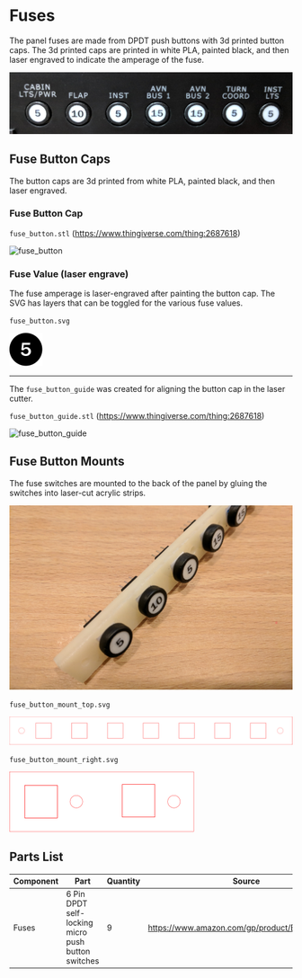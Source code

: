 # Fuses

The panel fuses are made from DPDT push buttons with 3d printed button caps. The 3d printed caps are printed in white PLA, painted black, and then laser engraved to indicate the amperage of the fuse.

![fuses](images/fuses.jpg)

## Fuse Button Caps

The button caps are 3d printed from white PLA, painted black, and then laser engraved.

### Fuse Button Cap

`fuse_button.stl` (https://www.thingiverse.com/thing:2687618)

![fuse_button](https://cdn.thingiverse.com/renders/3c/79/9f/93/58/8043766332737adb9f48f97e9710d479_preview_featured.jpg)

### Fuse Value (laser engrave)

The fuse amperage is laser-engraved after painting the button cap. The SVG has layers that can be toggled for the various fuse values.

`fuse_button.svg`

![fuse_button](fuse_button.svg)

------

The `fuse_button_guide` was created for aligning the button cap in the laser cutter.

`fuse_button_guide.stl` (https://www.thingiverse.com/thing:2687618)

![fuse_button_guide](https://cdn.thingiverse.com/renders/16/ec/19/91/be/9735bf68ed6df133222ff3eddd02ccf2_preview_featured.jpg)



## Fuse Button Mounts

The fuse switches are mounted to the back of the panel by gluing the switches into laser-cut acrylic strips.

![fuse_mount](images/fuse_mount.jpg)

`fuse_button_mount_top.svg`

![fuse_button_mount_top](fuse_button_mount_top.svg)

`fuse_button_mount_right.svg`

![fuse_button_mount_right](fuse_button_mount_right.svg)

## Parts List

| Component | Part                                     | Quantity | Source                                   |
| --------- | ---------------------------------------- | -------- | ---------------------------------------- |
| Fuses     | 6 Pin DPDT self-locking micro push button switches | 9        | https://www.amazon.com/gp/product/B01KJHR3W6 |

